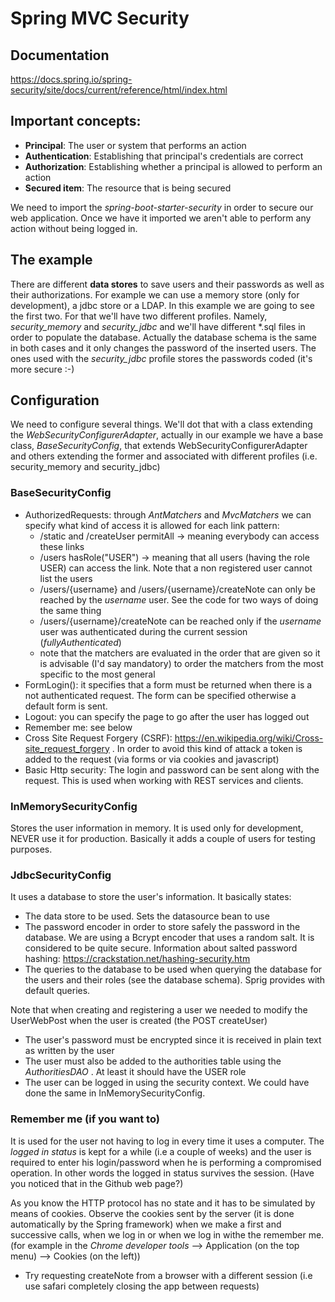 # Spring MVC Security

## Documentation
https://docs.spring.io/spring-security/site/docs/current/reference/html/index.html

## Important concepts:
* **Principal**: The user or system that performs an action
* **Authentication**: Establishing that principal's credentials are correct
* **Authorization**: Establishing whether a principal is allowed to perform an action
* **Secured item**: The resource that is being secured 

We need to import the *spring-boot-starter-security* in order to secure our web application. Once we have it imported we aren't 
able to perform any action without being logged in.

## The example
There are different **data stores** to save users and their passwords as well as their authorizations. For example we can use
a memory store (only for development), a jdbc store or a LDAP. In this example we are going to see the first two. For that we'll have 
two different profiles. Namely, *security_memory* and *security_jdbc* and we'll have different *.sql files in order to 
populate the database. Actually the database schema is the same in both cases and it only changes the password of the inserted users. The ones
used with the *security_jdbc* profile stores the passwords coded (it's more secure :-)

## Configuration
We need to configure several things. We'll dot that with a class extending the *WebSecurityConfigurerAdapter*, actually in our example
we have a base class, *BaseSecurityConfig*, that extends WebSecurityConfigurerAdapter and others extending the former and
associated with different profiles (i.e. security_memory and security_jdbc)

### BaseSecurityConfig
* AuthorizedRequests: through *AntMatchers* and *MvcMatchers* we can specify what kind of access it is allowed for each link pattern:
    * /static and /createUser permitAll -> meaning everybody can access these links
    * /users hasRole("USER") -> meaning that all users (having the role USER) can access the link. Note that a non registered user
    cannot list the users
    * /users/{username} and /users/{username}/createNote can only be reached by the *username* user. See the code for two ways
    of doing the same thing
    * /users/{username}/createNote can be reached only if the *username* user was authenticated during the current session (*fullyAuthenticated*)
    * note that the matchers are evaluated in the order that are given so it is advisable (I'd say mandatory) to order the 
    matchers from the most specific to the most general
* FormLogin(): it specifies that a form must be returned when there is a not authenticated request. The form can be specified
otherwise a default form is sent.
* Logout: you can specify the page to go after the user has logged out
* Remember me: see below
* Cross Site Request Forgery (CSRF): https://en.wikipedia.org/wiki/Cross-site_request_forgery . In order to avoid this kind of 
attack a token is added to the request (via forms or via cookies and javascript)
* Basic Http security: The login and password can be sent along with the request. This is used when working with REST services and clients.

### InMemorySecurityConfig
Stores the user information in memory. It is used only for development, NEVER use it for production. Basically it adds a couple of 
users for testing purposes. 

### JdbcSecurityConfig
It uses a database to store the user's information. It basically states:
* The data store to be used. Sets the datasource bean to use
* The password encoder in order to store safely the password in the database. We are using a Bcrypt encoder that uses a 
random salt. It is considered to be quite secure. Information about salted password hashing: https://crackstation.net/hashing-security.htm
* The queries to the database to be used when querying the database for the users and their roles (see the database schema). Sprig 
provides with default queries. 

Note that when creating and registering a user we needed to modify the UserWebPost when the user is created (the POST createUser) 
* The user's password must be encrypted since it is received in plain text as written by the user
* The user must also be added to the authorities table using the *AuthoritiesDAO*  . At least it should have the USER role
* The user can be logged in using the security context. We could have done the same in InMemorySecurityConfig.

### Remember me (if you want to)
It is used for the user not having to log in every time it uses a computer. The *logged in status* is kept for a while (i.e a couple of weeks)
and the user is required to enter his login/password when he is performing a compromised operation. In other words
the logged in status survives the session. (Have you noticed that in the Github web page?)

As you know the HTTP protocol has no state and it has to be simulated by means of cookies. Observe the cookies sent by the
server (it is done automatically by the Spring framework) when we make a first and successive calls, when we log in or 
when we log in withe the remember me. 
(for example in 
the *Chrome developer tools* --> Application (on the top menu) --> Cookies (on the left))  

* Try requesting createNote from a browser with a different session (i.e use safari completely closing the app between requests)
